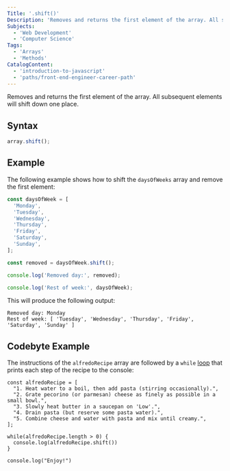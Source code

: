 ```yaml
---
Title: '.shift()'
Description: 'Removes and returns the first element of the array. All subsequent elements will shift down one place.'
Subjects:
  - 'Web Development'
  - 'Computer Science'
Tags:
  - 'Arrays'
  - 'Methods'
CatalogContent:
  - 'introduction-to-javascript'
  - 'paths/front-end-engineer-career-path'
---
```


Removes and returns the first element of the array. All subsequent elements will shift down one place.

## Syntax

```js
array.shift();
```

## Example

The following example shows how to shift the `daysOfWeeks` array and remove the first element:

```js
const daysOfWeek = [
  'Monday',
  'Tuesday',
  'Wednesday',
  'Thursday',
  'Friday',
  'Saturday',
  'Sunday',
];

const removed = daysOfWeek.shift();

console.log('Removed day:', removed);

console.log('Rest of week:', daysOfWeek);
```

This will produce the following output:

```shell
Removed day: Monday
Rest of week: [ 'Tuesday', 'Wednesday', 'Thursday', 'Friday', 'Saturday', 'Sunday' ]
```

## Codebyte Example

The instructions of the `alfredoRecipe` array are followed by a `while` [loop](https://www.codecademy.com/resources/docs/javascript/loops) that prints each step of the recipe to the console:

```codebyte/javascript
const alfredoRecipe = [
  "1. Heat water to a boil, then add pasta (stirring occasionally).",
  "2. Grate pecorino (or parmesan) cheese as finely as possible in a small bowl.",
  "3. Slowly heat butter in a saucepan on 'Low'.",
  "4. Drain pasta (but reserve some pasta water).",
  "5. Combine cheese and water with pasta and mix until creamy.",
];

while(alfredoRecipe.length > 0) {
  console.log(alfredoRecipe.shift())
}

console.log("Enjoy!")
```
